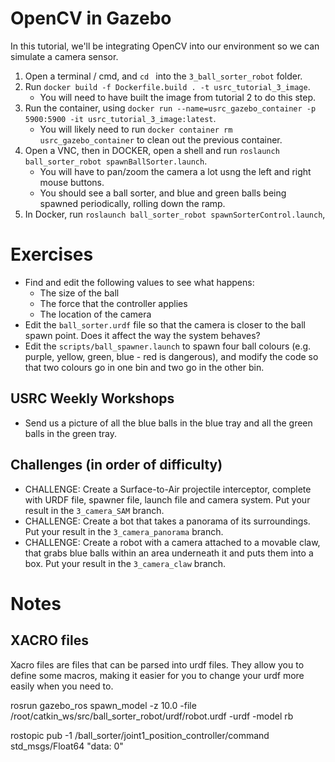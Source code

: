 # OpenCV in Gazebo

In this tutorial, we'll be integrating OpenCV into our environment so we can simulate a camera sensor.

1. Open a terminal / cmd, and `cd ` into the `3_ball_sorter_robot` folder. 
3. Run `docker build -f Dockerfile.build . -t usrc_tutorial_3_image`.
    - You will need to have built the image from tutorial 2 to do this step.
4. Run the container, using `docker run --name=usrc_gazebo_container -p 5900:5900 -it usrc_tutorial_3_image:latest`.
    - You will likely need to run `docker container rm usrc_gazebo_container` to clean out the previous container.
5. Open a VNC, then in DOCKER, open a shell and run `roslaunch ball_sorter_robot spawnBallSorter.launch`.
    - You will have to pan/zoom the camera a lot usng the left and right mouse buttons.
    - You should see a ball sorter, and blue and green balls being spawned periodically, rolling down the ramp.
6. In Docker, run `roslaunch ball_sorter_robot spawnSorterControl.launch`, 

# Exercises
- Find and edit the following values to see what happens:
    - The size of the ball
    - The force that the controller applies
    - The location of the camera
- Edit the `ball_sorter.urdf` file so that the camera is closer to the ball spawn point. Does it affect the way the system behaves? 
- Edit the `scripts/ball_spawner.launch` to spawn four ball colours (e.g. purple, yellow, green, blue - red is dangerous), and modify the code so that two colours go in one bin and two go in the other bin.

## USRC Weekly Workshops
- Send us a picture of all the blue balls in the blue tray and all the green balls in the green tray.

## Challenges (in order of difficulty)
- CHALLENGE: Create a Surface-to-Air projectile interceptor, complete with URDF file, spawner file, launch file and camera system. Put your result in the `3_camera_SAM` branch.
- CHALLENGE: Create a bot that takes a panorama of its surroundings. Put your result in the `3_camera_panorama` branch.
- CHALLENGE: Create a robot with a camera attached to a movable claw, that grabs blue balls within an area underneath it and puts them into a box. Put your result in the `3_camera_claw` branch.

# Notes
## XACRO files
Xacro files are files that can be parsed into urdf files. They allow you to define some macros, making it easier for you to change your urdf more easily when you need to.


rosrun gazebo_ros spawn_model -z 10.0 -file /root/catkin_ws/src/ball_sorter_robot/urdf/robot.urdf -urdf -model rb

rostopic pub -1 /ball_sorter/joint1_position_controller/command std_msgs/Float64 "data: 0"


